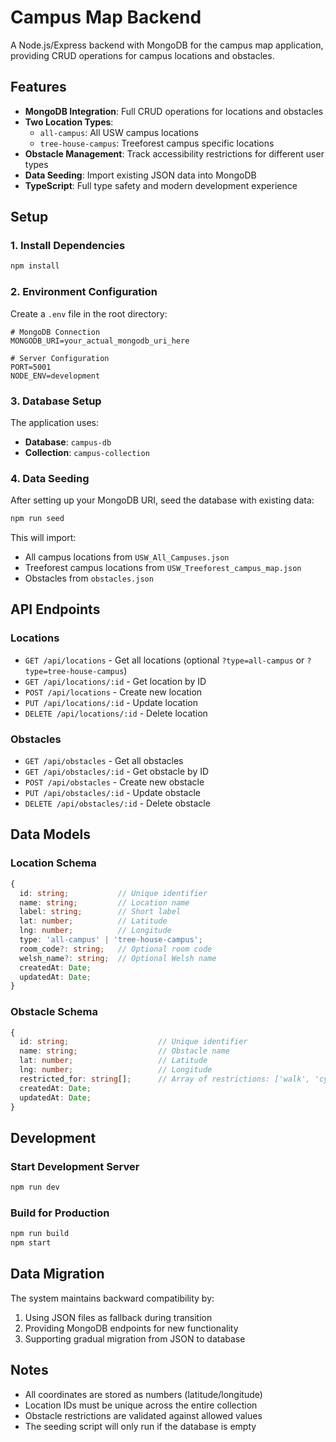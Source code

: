 # Campus Map Backend

A Node.js/Express backend with MongoDB for the campus map application, providing CRUD operations for campus locations and obstacles.

## Features

- **MongoDB Integration**: Full CRUD operations for locations and obstacles
- **Two Location Types**:
  - `all-campus`: All USW campus locations
  - `tree-house-campus`: Treeforest campus specific locations
- **Obstacle Management**: Track accessibility restrictions for different user types
- **Data Seeding**: Import existing JSON data into MongoDB
- **TypeScript**: Full type safety and modern development experience

## Setup

### 1. Install Dependencies

```bash
npm install
```

### 2. Environment Configuration

Create a `.env` file in the root directory:

```env
# MongoDB Connection
MONGODB_URI=your_actual_mongodb_uri_here

# Server Configuration
PORT=5001
NODE_ENV=development
```

### 3. Database Setup

The application uses:

- **Database**: `campus-db`
- **Collection**: `campus-collection`

### 4. Data Seeding

After setting up your MongoDB URI, seed the database with existing data:

```bash
npm run seed
```

This will import:

- All campus locations from `USW_All_Campuses.json`
- Treeforest campus locations from `USW_Treeforest_campus_map.json`
- Obstacles from `obstacles.json`

## API Endpoints

### Locations

- `GET /api/locations` - Get all locations (optional `?type=all-campus` or `?type=tree-house-campus`)
- `GET /api/locations/:id` - Get location by ID
- `POST /api/locations` - Create new location
- `PUT /api/locations/:id` - Update location
- `DELETE /api/locations/:id` - Delete location

### Obstacles

- `GET /api/obstacles` - Get all obstacles
- `GET /api/obstacles/:id` - Get obstacle by ID
- `POST /api/obstacles` - Create new obstacle
- `PUT /api/obstacles/:id` - Update obstacle
- `DELETE /api/obstacles/:id` - Delete obstacle

## Data Models

### Location Schema

```typescript
{
  id: string;           // Unique identifier
  name: string;         // Location name
  label: string;        // Short label
  lat: number;          // Latitude
  lng: number;          // Longitude
  type: 'all-campus' | 'tree-house-campus';
  room_code?: string;   // Optional room code
  welsh_name?: string;  // Optional Welsh name
  createdAt: Date;
  updatedAt: Date;
}
```

### Obstacle Schema

```typescript
{
  id: string;                    // Unique identifier
  name: string;                  // Obstacle name
  lat: number;                   // Latitude
  lng: number;                   // Longitude
  restricted_for: string[];      // Array of restrictions: ['walk', 'cycle', 'disabled']
  createdAt: Date;
  updatedAt: Date;
}
```

## Development

### Start Development Server

```bash
npm run dev
```

### Build for Production

```bash
npm run build
npm start
```

## Data Migration

The system maintains backward compatibility by:

1. Using JSON files as fallback during transition
2. Providing MongoDB endpoints for new functionality
3. Supporting gradual migration from JSON to database

## Notes

- All coordinates are stored as numbers (latitude/longitude)
- Location IDs must be unique across the entire collection
- Obstacle restrictions are validated against allowed values
- The seeding script will only run if the database is empty
